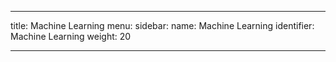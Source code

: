 ---

title: Machine Learning
menu:
  sidebar:
    name: Machine Learning
    identifier: Machine Learning
    weight: 20

---